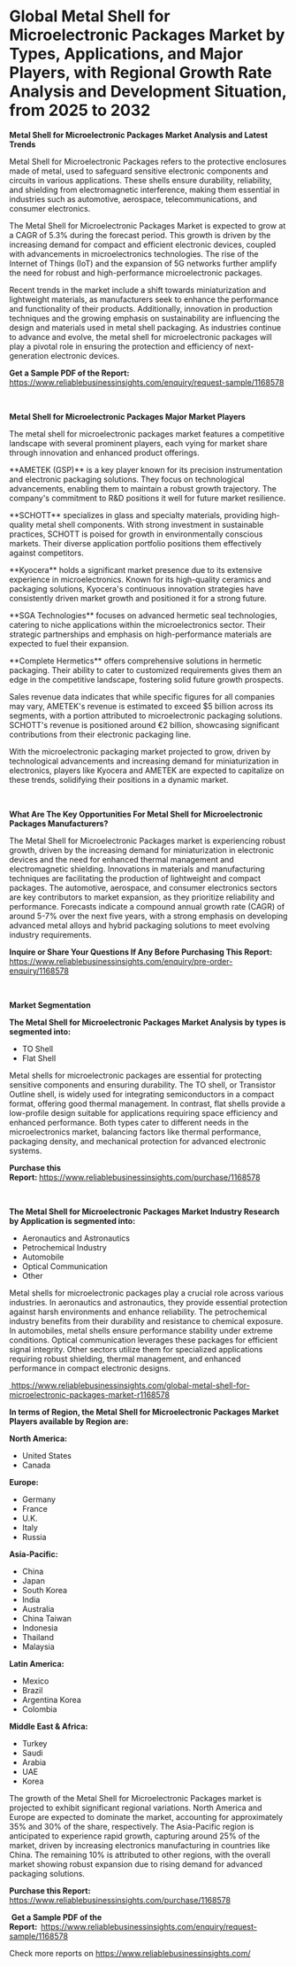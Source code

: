<p><h1>Global Metal Shell for Microelectronic Packages Market by Types, Applications, and Major Players, with Regional Growth Rate Analysis and Development Situation, from 2025 to 2032</h1></p><p><strong>Metal Shell for Microelectronic Packages Market Analysis and Latest Trends</strong></p>
<p><p>Metal Shell for Microelectronic Packages refers to the protective enclosures made of metal, used to safeguard sensitive electronic components and circuits in various applications. These shells ensure durability, reliability, and shielding from electromagnetic interference, making them essential in industries such as automotive, aerospace, telecommunications, and consumer electronics.</p><p>The Metal Shell for Microelectronic Packages Market is expected to grow at a CAGR of 5.3% during the forecast period. This growth is driven by the increasing demand for compact and efficient electronic devices, coupled with advancements in microelectronics technologies. The rise of the Internet of Things (IoT) and the expansion of 5G networks further amplify the need for robust and high-performance microelectronic packages.</p><p>Recent trends in the market include a shift towards miniaturization and lightweight materials, as manufacturers seek to enhance the performance and functionality of their products. Additionally, innovation in production techniques and the growing emphasis on sustainability are influencing the design and materials used in metal shell packaging. As industries continue to advance and evolve, the metal shell for microelectronic packages will play a pivotal role in ensuring the protection and efficiency of next-generation electronic devices.</p></p>
<p><strong>Get a Sample PDF of the Report:&nbsp;</strong> <a href="https://www.reliablebusinessinsights.com/enquiry/request-sample/1168578?utm_campaign=3356&utm_medium=2&utm_source=Github&utm_content=ia&utm_term=29032025&utm_id=metal-shell-for-microelectronic-packages">https://www.reliablebusinessinsights.com/enquiry/request-sample/1168578</a></p>
<p>&nbsp;</p>
<p><strong>Metal Shell for Microelectronic Packages Major Market Players</strong></p>
<p><p>The metal shell for microelectronic packages market features a competitive landscape with several prominent players, each vying for market share through innovation and enhanced product offerings.</p><p>**AMETEK (GSP)** is a key player known for its precision instrumentation and electronic packaging solutions. They focus on technological advancements, enabling them to maintain a robust growth trajectory. The company's commitment to R&D positions it well for future market resilience.</p><p>**SCHOTT** specializes in glass and specialty materials, providing high-quality metal shell components. With strong investment in sustainable practices, SCHOTT is poised for growth in environmentally conscious markets. Their diverse application portfolio positions them effectively against competitors.</p><p>**Kyocera** holds a significant market presence due to its extensive experience in microelectronics. Known for its high-quality ceramics and packaging solutions, Kyocera's continuous innovation strategies have consistently driven market growth and positioned it for a strong future.</p><p>**SGA Technologies** focuses on advanced hermetic seal technologies, catering to niche applications within the microelectronics sector. Their strategic partnerships and emphasis on high-performance materials are expected to fuel their expansion.</p><p>**Complete Hermetics** offers comprehensive solutions in hermetic packaging. Their ability to cater to customized requirements gives them an edge in the competitive landscape, fostering solid future growth prospects.</p><p>Sales revenue data indicates that while specific figures for all companies may vary, AMETEK's revenue is estimated to exceed $5 billion across its segments, with a portion attributed to microelectronic packaging solutions. SCHOTT's revenue is positioned around €2 billion, showcasing significant contributions from their electronic packaging line.</p><p>With the microelectronic packaging market projected to grow, driven by technological advancements and increasing demand for miniaturization in electronics, players like Kyocera and AMETEK are expected to capitalize on these trends, solidifying their positions in a dynamic market.</p></p>
<p>&nbsp;</p>
<p><strong>What Are The Key Opportunities For Metal Shell for Microelectronic Packages Manufacturers?</strong></p>
<p><p>The Metal Shell for Microelectronic Packages market is experiencing robust growth, driven by the increasing demand for miniaturization in electronic devices and the need for enhanced thermal management and electromagnetic shielding. Innovations in materials and manufacturing techniques are facilitating the production of lightweight and compact packages. The automotive, aerospace, and consumer electronics sectors are key contributors to market expansion, as they prioritize reliability and performance. Forecasts indicate a compound annual growth rate (CAGR) of around 5-7% over the next five years, with a strong emphasis on developing advanced metal alloys and hybrid packaging solutions to meet evolving industry requirements.</p></p>
<p><strong>Inquire or Share Your Questions If Any Before Purchasing This Report:</strong> <a href="https://www.reliablebusinessinsights.com/enquiry/pre-order-enquiry/1168578?utm_campaign=3356&utm_medium=2&utm_source=Github&utm_content=ia&utm_term=29032025&utm_id=metal-shell-for-microelectronic-packages">https://www.reliablebusinessinsights.com/enquiry/pre-order-enquiry/1168578</a></p>
<p>&nbsp;</p>
<p><strong>Market Segmentation</strong></p>
<p><strong>The Metal Shell for Microelectronic Packages Market Analysis by types is segmented into:</strong></p>
<p><ul><li>TO Shell</li><li>Flat Shell</li></ul></p>
<p><p>Metal shells for microelectronic packages are essential for protecting sensitive components and ensuring durability. The TO shell, or Transistor Outline shell, is widely used for integrating semiconductors in a compact format, offering good thermal management. In contrast, flat shells provide a low-profile design suitable for applications requiring space efficiency and enhanced performance. Both types cater to different needs in the microelectronics market, balancing factors like thermal performance, packaging density, and mechanical protection for advanced electronic systems.</p></p>
<p><strong>Purchase this Report:&nbsp;</strong><a href="https://www.reliablebusinessinsights.com/purchase/1168578?utm_campaign=3356&utm_medium=2&utm_source=Github&utm_content=ia&utm_term=29032025&utm_id=metal-shell-for-microelectronic-packages">https://www.reliablebusinessinsights.com/purchase/1168578</a></p>
<p>&nbsp;</p>
<p><strong>The Metal Shell for Microelectronic Packages Market Industry Research by Application is segmented into:</strong></p>
<p><ul><li>Aeronautics and Astronautics</li><li>Petrochemical Industry</li><li>Automobile</li><li>Optical Communication</li><li>Other</li></ul></p>
<p><p>Metal shells for microelectronic packages play a crucial role across various industries. In aeronautics and astronautics, they provide essential protection against harsh environments and enhance reliability. The petrochemical industry benefits from their durability and resistance to chemical exposure. In automobiles, metal shells ensure performance stability under extreme conditions. Optical communication leverages these packages for efficient signal integrity. Other sectors utilize them for specialized applications requiring robust shielding, thermal management, and enhanced performance in compact electronic designs.</p></p>
<p><a href="https://www.reliablebusinessinsights.com/global-metal-shell-for-microelectronic-packages-market-r1168578?utm_campaign=3356&utm_medium=2&utm_source=Github&utm_content=ia&utm_term=29032025&utm_id=metal-shell-for-microelectronic-packages">&nbsp;https://www.reliablebusinessinsights.com/global-metal-shell-for-microelectronic-packages-market-r1168578</a></p>
<p><strong>In terms of Region, the Metal Shell for Microelectronic Packages Market Players available by Region are:</strong></p>
<p>
    <p> <strong> North America: </strong>
        <ul>
            <li>United States</li>
            <li>Canada</li>
        </ul>
        </p> 
    <p> <strong> Europe: </strong>
        <ul>
            <li>Germany</li>
            <li>France</li>
            <li>U.K.</li>
            <li>Italy</li>
            <li>Russia</li>
        </ul>
        </p> 
    <p> <strong> Asia-Pacific: </strong>
        <ul>
            <li>China</li>
            <li>Japan</li>
            <li>South Korea</li>
            <li>India</li>
            <li>Australia</li>
            <li>China Taiwan</li>
            <li>Indonesia</li>
            <li>Thailand</li>
            <li>Malaysia</li>
        </ul>
        </p> 
    <p> <strong> Latin America: </strong>
        <ul>
            <li>Mexico</li>
            <li>Brazil</li>
            <li>Argentina Korea</li>
            <li>Colombia</li>
        </ul>
        </p> 
    <p> <strong> Middle East & Africa: </strong>
        <ul>
            <li>Turkey</li>
            <li>Saudi</li>
            <li>Arabia</li>
            <li>UAE</li>
            <li>Korea</li>
        </ul>
    </p>
    </p>
<p><p>The growth of the Metal Shell for Microelectronic Packages market is projected to exhibit significant regional variations. North America and Europe are expected to dominate the market, accounting for approximately 35% and 30% of the share, respectively. The Asia-Pacific region is anticipated to experience rapid growth, capturing around 25% of the market, driven by increasing electronics manufacturing in countries like China. The remaining 10% is attributed to other regions, with the overall market showing robust expansion due to rising demand for advanced packaging solutions.</p></p>
<p><strong>Purchase this Report: </strong><a href="https://www.reliablebusinessinsights.com/purchase/1168578?utm_campaign=3356&utm_medium=2&utm_source=Github&utm_content=ia&utm_term=29032025&utm_id=metal-shell-for-microelectronic-packages">https://www.reliablebusinessinsights.com/purchase/1168578</a></p>
<p>&nbsp;<strong>Get a Sample PDF of the Report:&nbsp;&nbsp;</strong><a href="https://www.reliablebusinessinsights.com/enquiry/request-sample/1168578?utm_campaign=3356&utm_medium=2&utm_source=Github&utm_content=ia&utm_term=29032025&utm_id=metal-shell-for-microelectronic-packages">https://www.reliablebusinessinsights.com/enquiry/request-sample/1168578</a></p>
<p><strong></strong></p>
<p>Check more reports on <a href="https://www.reliablebusinessinsights.com/?utm_campaign=3356&utm_medium=2&utm_source=Github&utm_content=ia&utm_term=29032025&utm_id=metal-shell-for-microelectronic-packages">https://www.reliablebusinessinsights.com/</a></p>